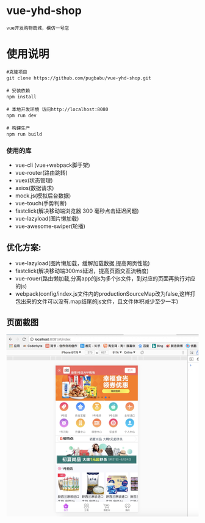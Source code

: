 # vue-yhd-shop
    vue开发购物商城，模仿一号店

# 使用说明
    #克隆项目
    git clone https://github.com/pugbabu/vue-yhd-shop.git

    # 安装依赖
    npm install

    # 本地开发环境 访问http://localhost:8080
    npm run dev

    # 构建生产
    npm run build

### 使用的库

* vue-cli (vue+webpack脚手架)
* vue-router(路由跳转)
* vuex(状态管理)
* axios(数据请求)
* mock.js(模拟后台数据)
* vue-touch(手势判断)
* fastclick(解决移动端浏览器 300 毫秒点击延迟问题)
* vue-lazyload(图片懒加载)
* vue-awesome-swiper(轮播)

## 优化方案: 
* vue-lazyload(图片懒加载，缓解加载数据,提高网页性能)
* fastclick(解决移动端300ms延迟，提高页面交互流畅度)
* vue-rouer(路由懒加载,分离app的js为多个js文件，到对应的页面再执行对应的js)
* webpack(config/index.js文件内的productionSourceMap改为false,这样打包出来的文件可以没有.map结尾的js文件，且文件体积减少至少一半)

## 页面截图
![](./src/assets/images/screen/screen1.jpg)